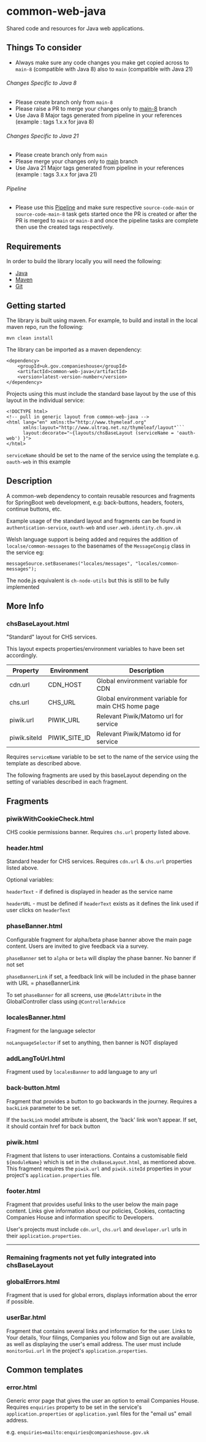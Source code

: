 # common-web-java
Shared code and resources for Java web applications.

Things To consider
--

+ Always make sure any code changes you make get copied across to `main-8` (compatible with Java 8) also to `main` (compatible with Java 21)

###### Changes Specific to Java 8

+ Please create branch only from `main-8`
+ Please raise a PR to merge your changes only to [main-8](https://github.com/companieshouse/common-web-java/tree/main-8) branch
+ Use Java 8 Major tags generated from pipeline in your references (example : tags 1.x.x for java 8)

###### Changes Specific to Java 21

+ Please create branch only from `main`
+ Please merge your changes only to [main](https://github.com/companieshouse/common-web-java) branch
+ Use Java 21 Major tags generated from pipeline in your references (example : tags 3.x.x for java 21)

###### Pipeline

+ Please use this [Pipeline](https://ci-platform.companieshouse.gov.uk/teams/team-development/pipelines/common-web-java) and make sure respective `source-code-main` or `source-code-main-8` task gets started once the PR is created or after the PR is merged to `main` or `main-8` and once the pipeline tasks are complete then use the created tags respectively.

## Requirements
In order to build the library locally you will need the following:
- [Java](https://www.oracle.com/java/technologies/downloads/)
- [Maven](https://maven.apache.org/download.cgi)
- [Git](https://git-scm.com/downloads)

## Getting started

The library is built using maven.  For example, to build and install in the local maven repo, run the following:
```
mvn clean install
```

The library can be imported as a maven dependency:
```
<dependency>
    <groupId>uk.gov.companieshouse</groupId>
    <artifactId>common-web-java</artifactId>
    <version>latest-version-number</version>
</dependency>
```

Projects using this must include the standard base layout by the use of this layout in the individual service:
```
<!DOCTYPE html>
<!-- pull in generic layout from common-web-java -->
<html lang="en" xmlns:th="http://www.thymeleaf.org"
      xmlns:layout="http://www.ultraq.net.nz/thymeleaf/layout"```
      layout:decorate="~{layouts/chsBaseLayout (serviceName = 'oauth-web') }">
</html>
```
```serviceName``` should be set to the name of the service using the template e.g. ```oauth-web``` in this example

## Description 

A common-web dependency to contain reusable resources and fragments for SpringBoot web development, e.g: back-buttons,
headers, footers, continue buttons, etc.

Example usage of the standard layout and fragments can be found in ```authentication-service```, ```oauth-web```
and ```user.web.identity.ch.gov.uk```

Welsh language support is being added and requires the addition of ```localse/common-messages``` to the basenames of the
```MessageCongig``` class in the service eg:
```
messageSource.setBasenames("locales/messages", "locales/common-messages");
```

The node.js equivalent is ```ch-node-utils``` but this is still to be fully implemented

## More Info

### chsBaseLayout.html

"Standard" layout for CHS services.

This layout expects properties/environment variables to have been set accordingly.

| Property     | Environment   | Description                                        |
|--------------|---------------|----------------------------------------------------|
| cdn.url      | CDN_HOST      | Global environment variable for CDN                |
| chs.url      | CHS_URL       | Global environment variable for main CHS home page | 
| piwik.url    | PIWIK_URL     | Relevant Piwik/Matomo url for service              |
| piwik.siteId | PIWIK_SITE_ID | Relevant Piwik/Matomo id for service               |

Requires ```serviceName``` variable to be set to the name of the service using the template as described above.

The following fragments are used by this baseLayout depending on the setting of variables described in each fragment.

## Fragments

### piwikWithCookieCheck.html

CHS cookie permissions banner. Requires ```chs.url``` property listed above.

### header.html

Standard header for CHS services. Requires ```cdn.url``` & ```chs.url``` properties listed above.

Optional variables:

```headerText``` - if defined is displayed in header as the service name

```headerURL``` - must be defined if ```headerText``` exists as it defines the link used if user clicks on ```headerText```

### phaseBanner.html

Configurable fragment for alpha/beta phase banner above the main page content. Users are invited to give feedback via a survey.

```phaseBanner``` set to ```alpha``` or ```beta``` will display the phase banner. No banner if not set

```phaseBannerLink``` if set, a feedback link will be included in the phase banner with URL = phaseBannerLink

To set ```phaseBanner``` for all screens, use ```@ModelAttribute``` in the GlobalController class using ```@ControllerAdvice```

### localesBanner.html

Fragment for the language selector

```noLanguageSelector``` if set to anything, then banner is NOT displayed

### addLangToUrl.html

Fragment used by ```localesBanner``` to add language to any url

### back-button.html

Fragment that provides a button to go backwards in the journey. Requires a ```backLink``` parameter to be set.

If the ```backLink``` model attribute is absent, the 'back' link won't appear. If set, it should contain href for back button 

### piwik.html

Fragment that listens to user interactions. Contains a customisable field ```${moduleName}``` which is set in the ```chsBaseLayout.html```, as mentioned above. This fragment requires the ```piwik.url``` and ```piwik.siteId``` properties in your project's ```application.properties``` file.

### footer.html

Fragment that provides useful links to the user below the main page content. Links give information about our policies, Cookies, contacting Companies House and information specific to Developers.

User's projects must include ```cdn.url```, ```chs.url``` and ```developer.url``` urls in their ```application.properties```.

---
### Remaining fragments not yet fully integrated into chsBaseLayout 

### globalErrors.html

Fragment that is used for global errors, displays information about the error if possible.

### userBar.html

Fragment that contains several links and information for the user. Links to Your details, Your filings, Companies you follow and Sign out are available, as well as displaying the user's email address. The user must include ```monitorGui.url``` in the project's ```application.properties```.

## Common templates

### error.html

Generic error page that gives the user an option to email Companies House. Requires ```enquiries``` property to be set in the service's ```application.properties``` or ```application.yaml``` files for the "email us" email address.

e.g. ```enquiries=mailto:enquiries@companieshouse.gov.uk```